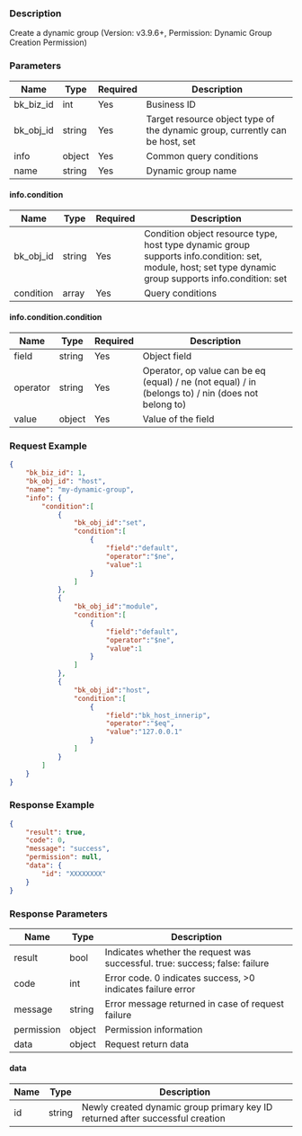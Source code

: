 ### Description

Create a dynamic group (Version: v3.9.6+, Permission: Dynamic Group Creation Permission)

### Parameters

| Name      | Type   | Required | Description                                                                  |
|-----------|--------|----------|------------------------------------------------------------------------------|
| bk_biz_id | int    | Yes      | Business ID                                                                  |
| bk_obj_id | string | Yes      | Target resource object type of the dynamic group, currently can be host, set |
| info      | object | Yes      | Common query conditions                                                      |
| name      | string | Yes      | Dynamic group name                                                           |

#### info.condition

| Name      | Type   | Required | Description                                                                                                                                             |
|-----------|--------|----------|---------------------------------------------------------------------------------------------------------------------------------------------------------|
| bk_obj_id | string | Yes      | Condition object resource type, host type dynamic group supports info.condition: set, module, host; set type dynamic group supports info.condition: set |
| condition | array  | Yes      | Query conditions                                                                                                                                        |

#### info.condition.condition

| Name     | Type   | Required | Description                                                                                        |
|----------|--------|----------|----------------------------------------------------------------------------------------------------|
| field    | string | Yes      | Object field                                                                                       |
| operator | string | Yes      | Operator, op value can be eq (equal) / ne (not equal) / in (belongs to) / nin (does not belong to) |
| value    | object | Yes      | Value of the field                                                                                 |

### Request Example

```json
{
    "bk_biz_id": 1,
    "bk_obj_id": "host",
    "name": "my-dynamic-group",
    "info": {
    	"condition":[
    		{
    			"bk_obj_id":"set",
    			"condition":[
    				{
    					"field":"default",
    					"operator":"$ne",
    					"value":1
    				}
    			]
    		},
    		{
    			"bk_obj_id":"module",
    			"condition":[
    				{
    					"field":"default",
    					"operator":"$ne",
    					"value":1
    				}
    			]
    		},
    		{
    			"bk_obj_id":"host",
    			"condition":[
    				{
    					"field":"bk_host_innerip",
    					"operator":"$eq",
    					"value":"127.0.0.1"
    				}
    			]
    		}
    	]
    }
}
```

### Response Example

```json
{
    "result": true,
    "code": 0,
    "message": "success",
    "permission": null,
    "data": {
        "id": "XXXXXXXX"
    }
}
```

### Response Parameters

| Name       | Type   | Description                                                                 |
|------------|--------|-----------------------------------------------------------------------------|
| result     | bool   | Indicates whether the request was successful. true: success; false: failure |
| code       | int    | Error code. 0 indicates success, >0 indicates failure error                 |
| message    | string | Error message returned in case of request failure                           |
| permission | object | Permission information                                                      |
| data       | object | Request return data                                                         |

#### data

| Name | Type   | Description                                                                   |
|------|--------|-------------------------------------------------------------------------------|
| id   | string | Newly created dynamic group primary key ID returned after successful creation |
